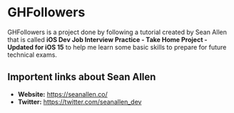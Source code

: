 # GHFollowers
GHFollowers is a project done by following a tutorial created by Sean Allen that is 
called **iOS Dev Job Interview Practice - Take Home Project - Updated for iOS 15** to help me learn 
some basic skills to prepare for future technical exams.


## Importent links about Sean Allen 
- **Website:** https://seanallen.co/
- **Twitter:** https://twitter.com/seanallen_dev
